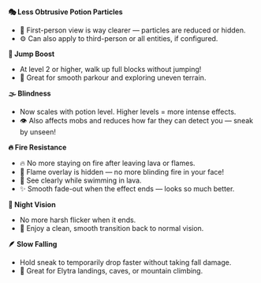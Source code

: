 **🎭 Less Obtrusive Potion Particles**  
- 🧍 First-person view is way clearer — particles are reduced or hidden.  
- ⚙️ Can also apply to third-person or all entities, if configured. 

**🦘 Jump Boost**  
- At level 2 or higher, walk up full blocks without jumping!  
- 🏃 Great for smooth parkour and exploring uneven terrain.  

**🌫️ Blindness**  
- Now scales with potion level. Higher levels = more intense effects.  
- 👁️ Also affects mobs and reduces how far they can detect you — sneak by unseen!

**🔥 Fire Resistance**  
- 🔥 No more staying on fire after leaving lava or flames.  
- 🧯 Flame overlay is hidden — no more blinding fire in your face!  
- 🌋 See clearly while swimming in lava.  
- ✨ Smooth fade-out when the effect ends — looks so much better.  

**🌙 Night Vision**  
- No more harsh flicker when it ends.  
- 👀 Enjoy a clean, smooth transition back to normal vision.  

**🪶 Slow Falling**  
- Hold sneak to temporarily drop faster without taking fall damage.  
- 🧗 Great for Elytra landings, caves, or mountain climbing.  

